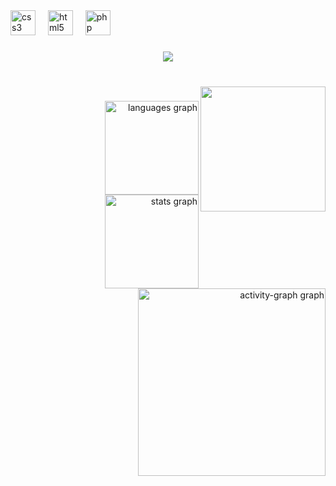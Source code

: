 <div align="left">
  <img src="https://cdn.jsdelivr.net/gh/devicons/devicon/icons/css3/css3-original.svg" height="40" alt="css3 logo"  />
  <img width="12" />
  <img src="https://cdn.jsdelivr.net/gh/devicons/devicon/icons/html5/html5-original.svg" height="40" alt="html5 logo"  />
  <img width="12" />
  <img src="https://cdn.jsdelivr.net/gh/devicons/devicon/icons/php/php-original.svg" height="40" alt="php logo"  />
</div>

###

<div align="center">
  <img src="https://profile-counter.glitch.me/ShogunZeusEx/count.svg?"  />
</div>

###

<br clear="both">

<img align="right" height="200" src="https://images.vexels.com/content/188697/preview/zeus-greek-god-1d3585.png"  />

###

<div align="right">
  <img src="https://github-readme-stats.vercel.app/api/top-langs?username=ShogunZeusEx&locale=pt-br&hide_title=false&layout=compact&card_width=320&langs_count=5&theme=radical&hide_border=false&order=2" height="150" alt="languages graph"  />
  <img src="https://github-readme-stats.vercel.app/api?username=ShogunZeusEx&hide_title=false&hide_rank=false&show_icons=true&include_all_commits=true&count_private=true&disable_animations=false&theme=radical&locale=pt-br&hide_border=false&order=1" height="150" alt="stats graph"  />
  <img src="https://github-readme-activity-graph.vercel.app/graph?username=ShogunZeusEx&radius=16&theme=redical&area=true&order=5" height="300" alt="activity-graph graph"  />
</div>

###
